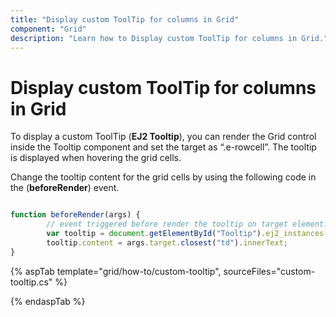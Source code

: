 ```yaml
---
title: "Display custom ToolTip for columns in Grid"
component: "Grid"
description: "Learn how to Display custom ToolTip for columns in Grid."
---
```


# Display custom ToolTip for columns in Grid

To display a custom ToolTip (**EJ2 Tooltip**), you can render the Grid control inside the Tooltip component and set the target as “.e-rowcell”. The tooltip is displayed when hovering the grid cells.

Change the tooltip content for the grid cells by using the following code in the  (**beforeRender**) event.

```typescript

function beforeRender(args) {
        // event triggered before render the tooltip on target element.
        var tooltip = document.getElementById("Tooltip").ej2_instances[0]
        tooltip.content = args.target.closest("td").innerText;
}

```

{% aspTab template="grid/how-to/custom-tooltip", sourceFiles="custom-tooltip.cs" %}

{% endaspTab %}
